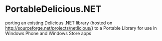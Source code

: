 PortableDelicious.NET
=====================

porting an existing Delicious .NET library (hosted on http://sourceforge.net/projects/netlicious/) to a Portable Library for use in Windows Phone and Windows Store apps

